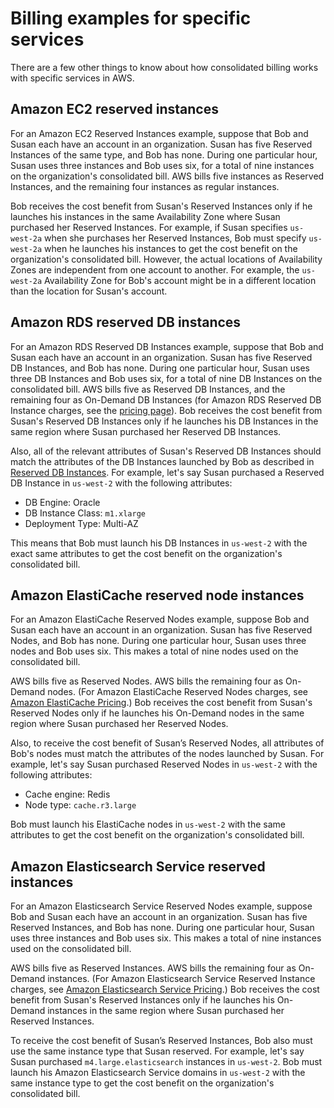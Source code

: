 # Billing examples for specific services<a name="consolidatedbilling-other"></a>

There are a few other things to know about how consolidated billing works with specific services in AWS\.

## Amazon EC2 reserved instances<a name="consolidatedbilling-ec2"></a>



For an Amazon EC2 Reserved Instances example, suppose that Bob and Susan each have an account in an organization\. Susan has five Reserved Instances of the same type, and Bob has none\. During one particular hour, Susan uses three instances and Bob uses six, for a total of nine instances on the organization's consolidated bill\. AWS bills five instances as Reserved Instances, and the remaining four instances as regular instances\. 

Bob receives the cost benefit from Susan's Reserved Instances only if he launches his instances in the same Availability Zone where Susan purchased her Reserved Instances\. For example, if Susan specifies `us-west-2a` when she purchases her Reserved Instances, Bob must specify `us-west-2a` when he launches his instances to get the cost benefit on the organization's consolidated bill\. However, the actual locations of Availability Zones are independent from one account to another\. For example, the `us-west-2a` Availability Zone for Bob's account might be in a different location than the location for Susan's account\.

## Amazon RDS reserved DB instances<a name="consolidatedbilling-rds"></a>

For an Amazon RDS Reserved DB Instances example, suppose that Bob and Susan each have an account in an organization\. Susan has five Reserved DB Instances, and Bob has none\. During one particular hour, Susan uses three DB Instances and Bob uses six, for a total of nine DB Instances on the consolidated bill\. AWS bills five as Reserved DB Instances, and the remaining four as On\-Demand DB Instances \(for Amazon RDS Reserved DB Instance charges, see the [pricing page](https://aws.amazon.com/rds/pricing/)\)\. Bob receives the cost benefit from Susan's Reserved DB Instances only if he launches his DB Instances in the same region where Susan purchased her Reserved DB Instances\.

Also, all of the relevant attributes of Susan's Reserved DB Instances should match the attributes of the DB Instances launched by Bob as described in [Reserved DB Instances](https://docs.aws.amazon.com/AmazonRDS/latest/UserGuide/USER_WorkingWithReservedDBInstances.html)\. For example, let's say Susan purchased a Reserved DB Instance in `us-west-2` with the following attributes:
+ DB Engine: Oracle
+ DB Instance Class: `m1.xlarge`
+ Deployment Type: Multi\-AZ

This means that Bob must launch his DB Instances in `us-west-2` with the exact same attributes to get the cost benefit on the organization's consolidated bill\. 

## Amazon ElastiCache reserved node instances<a name="consolidatedbilling-elasticache"></a>

For an Amazon ElastiCache Reserved Nodes example, suppose Bob and Susan each have an account in an organization\. Susan has five Reserved Nodes, and Bob has none\. During one particular hour, Susan uses three nodes and Bob uses six\. This makes a total of nine nodes used on the consolidated bill\. 

AWS bills five as Reserved Nodes\. AWS bills the remaining four as On\-Demand nodes\. \(For Amazon ElastiCache Reserved Nodes charges, see [Amazon ElastiCache Pricing](http://aws.amazon.com/elasticache/pricing/)\.\) Bob receives the cost benefit from Susan's Reserved Nodes only if he launches his On\-Demand nodes in the same region where Susan purchased her Reserved Nodes\.

Also, to receive the cost benefit of Susan’s Reserved Nodes, all attributes of Bob's nodes must match the attributes of the nodes launched by Susan\. For example, let's say Susan purchased Reserved Nodes in `us-west-2` with the following attributes: 
+ Cache engine: Redis
+ Node type: `cache.r3.large`

Bob must launch his ElastiCache nodes in `us-west-2` with the same attributes to get the cost benefit on the organization's consolidated bill\.

## Amazon Elasticsearch Service reserved instances<a name="consolidatedbilling-elastisearch"></a>

For an Amazon Elasticsearch Service Reserved Nodes example, suppose Bob and Susan each have an account in an organization\. Susan has five Reserved Instances, and Bob has none\. During one particular hour, Susan uses three instances and Bob uses six\. This makes a total of nine instances used on the consolidated bill\.

AWS bills five as Reserved Instances\. AWS bills the remaining four as On\-Demand instances\. \(For Amazon Elasticsearch Service Reserved Instance charges, see [Amazon Elasticsearch Service Pricing](http://aws.amazon.com/elasticsearch-service/pricing/)\.\) Bob receives the cost benefit from Susan's Reserved Instances only if he launches his On\-Demand instances in the same region where Susan purchased her Reserved Instances\.

To receive the cost benefit of Susan’s Reserved Instances, Bob also must use the same instance type that Susan reserved\. For example, let's say Susan purchased `m4.large.elasticsearch` instances in `us-west-2`\. Bob must launch his Amazon Elasticsearch Service domains in `us-west-2` with the same instance type to get the cost benefit on the organization's consolidated bill\.